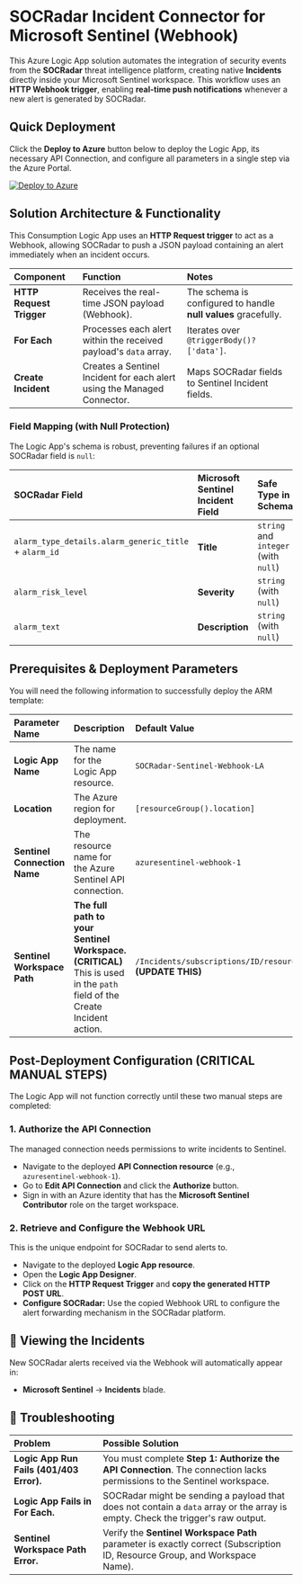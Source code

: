 # SOCRadar Incident Connector for Microsoft Sentinel (Webhook) 

This Azure Logic App solution automates the integration of security events from the **SOCRadar** threat intelligence platform, creating native **Incidents** directly inside your Microsoft Sentinel workspace. This workflow uses an **HTTP Webhook trigger**, enabling **real-time push notifications** whenever a new alert is generated by SOCRadar.

## Quick Deployment

Click the **Deploy to Azure** button below to deploy the Logic App, its necessary API Connection, and configure all parameters in a single step via the Azure Portal.

[![Deploy to Azure](https://aka.ms/deploytoazurebutton)](https://portal.azure.com/#create/Microsoft.Template/uri/https://raw.githubusercontent.com/Radargoger/socradar-sentinel-alarm-connector-api/refs/heads/main/template.json)

## Solution Architecture & Functionality

This Consumption Logic App uses an **HTTP Request trigger** to act as a Webhook, allowing SOCRadar to push a JSON payload containing an alert immediately when an incident occurs.

| Component | Function | Notes |
| :--- | :--- | :--- |
| **HTTP Request Trigger** | Receives the real-time JSON payload (Webhook). | The schema is configured to handle **null values** gracefully. |
| **For Each** | Processes each alert within the received payload's `data` array. | Iterates over `@triggerBody()?['data']`. |
| **Create Incident** | Creates a Sentinel Incident for each alert using the Managed Connector. | Maps SOCRadar fields to Sentinel Incident fields. |

### Field Mapping (with Null Protection)

The Logic App's schema is robust, preventing failures if an optional SOCRadar field is `null`:

| SOCRadar Field | Microsoft Sentinel Incident Field | Safe Type in Schema |
| :--- | :--- | :--- |
| `alarm_type_details.alarm_generic_title` + `alarm_id` | **Title** | `string` and `integer` (with `null`) |
| `alarm_risk_level` | **Severity** | `string` (with `null`) |
| `alarm_text` | **Description** | `string` (with `null`) |

## Prerequisites & Deployment Parameters

You will need the following information to successfully deploy the ARM template:

| Parameter Name | Description | Default Value |
| :--- | :--- | :--- |
| **Logic App Name** | The name for the Logic App resource. | `SOCRadar-Sentinel-Webhook-LA` |
| **Location** | The Azure region for deployment. | `[resourceGroup().location]` |
| **Sentinel Connection Name** | The resource name for the Azure Sentinel API connection. | `azuresentinel-webhook-1` |
| **Sentinel Workspace Path** | **The full path to your Sentinel Workspace.** **(CRITICAL)** This is used in the `path` field of the Create Incident action. | `/Incidents/subscriptions/ID/resourceGroups/RG/workspaces/WS_NAME` **(UPDATE THIS)** |


## Post-Deployment Configuration (CRITICAL MANUAL STEPS)

The Logic App will not function correctly until these two manual steps are completed:

### 1. Authorize the API Connection

The managed connection needs permissions to write incidents to Sentinel.

* Navigate to the deployed **API Connection resource** (e.g., `azuresentinel-webhook-1`).
* Go to **Edit API Connection** and click the **Authorize** button.
* Sign in with an Azure identity that has the **Microsoft Sentinel Contributor** role on the target workspace.

### 2. Retrieve and Configure the Webhook URL

This is the unique endpoint for SOCRadar to send alerts to.

* Navigate to the deployed **Logic App resource**.
* Open the **Logic App Designer**.
* Click on the **HTTP Request Trigger** and **copy the generated HTTP POST URL**.
* **Configure SOCRadar:** Use the copied Webhook URL to configure the alert forwarding mechanism in the SOCRadar platform.

## 🔎 Viewing the Incidents

New SOCRadar alerts received via the Webhook will automatically appear in:

* **Microsoft Sentinel** → **Incidents** blade.

## 🛑 Troubleshooting

| Problem | Possible Solution |
| :--- | :--- |
| **Logic App Run Fails (401/403 Error).** | You must complete **Step 1: Authorize the API Connection**. The connection lacks permissions to the Sentinel workspace. |
| **Logic App Fails in For Each.** | SOCRadar might be sending a payload that does not contain a `data` array or the array is empty. Check the trigger's raw output. |
| **Sentinel Workspace Path Error.** | Verify the **Sentinel Workspace Path** parameter is exactly correct (Subscription ID, Resource Group, and Workspace Name). |
